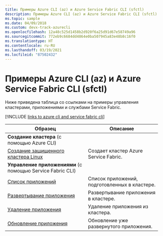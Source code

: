 ```yaml
---
title: Примеры Azure CLI (az) и Azure Service Fabric CLI (sfctl)
description: Примеры Azure CLI (az) и Azure Service Fabric CLI (sfctl) для управления кластерами, приложениями и службами.
ms.topic: sample
ms.date: 04/09/2018
ms.custom: devx-track-azurecli
ms.openlocfilehash: 12a48c525d1458b2d920f6a25d91d67e58749a96
ms.sourcegitcommit: 772eb9c6684dd4864e0ba507945a83e48b8c16f0
ms.translationtype: HT
ms.contentlocale: ru-RU
ms.lasthandoff: 03/19/2021
ms.locfileid: "87502432"
---
```

# <a name="azure-cli-az-and-azure-service-fabric-cli-sfctl-samples"></a>Примеры Azure CLI (az) и Azure Service Fabric CLI (sfctl)

Ниже приведена таблица со ссылками на примеры управления кластерами, приложениями и службами Service Fabric.

[!INCLUDE [links to azure cli and service fabric cli](../../includes/service-fabric-sfctl.md)]

| Образец | Описание |
|-|-|
| **Создание кластера** (с помощью Azure CLI)||
| [Создание защищенного кластера Linux](./scripts/cli-create-cluster.md)| Создает кластер Azure Service Fabric. |
| **Управление приложениями** (с помощью Service Fabric CLI)||
| [Список приложений](./scripts/sfctl-list-applications.md)| Список приложений, подготовленных в кластере.|
| [Развертывание приложения](./scripts/cli-deploy-application.md)| Развертывание приложения в кластере.|
| [Удаление приложения](./scripts/cli-remove-application.md)| Удаление приложения из кластера.|
| [Обновление приложения](./scripts/sfctl-upgrade-application.md)| Обновление уже развернутого приложения.|
